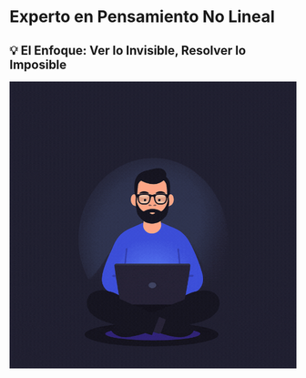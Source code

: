 # Experto en Pensamiento No Lineal
## 💡 El Enfoque: Ver lo Invisible, Resolver lo Imposible

<img src="images/imagenPersona.gif" alt="Imagen1" width="700" />
